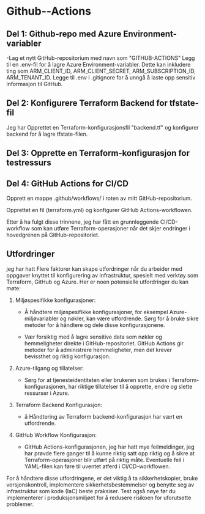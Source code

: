 # Github--Actions
## Del 1: Github-repo med Azure Environment-variabler
-Lag et nytt GitHub-repositorium med navn som "GITHUB-ACTIONS"
Legg til en .env-fil  for å lagre Azure Environment-variabler. Dette kan inkludere ting som ARM_CLIENT_ID, ARM_CLIENT_SECRET, ARM_SUBSCRIPTION_ID, ARM_TENANT_ID.
 Legge til .env i .gitignore for å unngå å laste opp sensitiv informasjon til GitHub.

## Del 2: Konfigurere Terraform Backend for tfstate-fil
Jeg har Opprettet en Terraform-konfigurasjonsfil  "backend.tf" og konfigurer backend for å lagre tfstate-filen. 

## Del 3: Opprette en Terraform-konfigurasjon for testressurs


## Del 4: GitHub Actions for CI/CD 
Opprett en mappe .github/workflows/ i roten av mitt GitHub-repositorium.

Opprettet  en fil (terraform.yml) og konfigurer GitHub Actions-workflowen.

Etter å ha fulgt disse trinnene, jeg har fått  en grunnleggende CI/CD-workflow som kan utføre Terraform-operasjoner når det skjer endringer i hovedgrenen på GitHub-repositoriet. 

## Utfordringer 
jeg har hatt 
Flere faktorer kan skape utfordringer når du arbeider med oppgaver knyttet til konfigurering av infrastruktur, spesielt med verktøy som Terraform, GitHub og Azure. Her er noen potensielle utfordringer du kan møte:

1. Miljøspesifikke konfigurasjoner:
   - Å håndtere miljøspesifikke konfigurasjoner, for eksempel Azure-miljøvariabler og nøkler, kan være utfordrende. Sørg for å bruke sikre metoder for å håndtere og dele disse konfigurasjonene.

   - Vær forsiktig med å lagre sensitive data som nøkler og hemmeligheter direkte i GitHub-repositoriet. GitHub Actions gir metoder for å administrere hemmeligheter, men det krever bevissthet og riktig konfigurasjon.

2. Azure-tilgang og tillatelser:
   - Sørg for at tjenesteidentiteten eller brukeren som brukes i Terraform-konfigurasjonen, har riktige tillatelser til å opprette, endre og slette ressurser i Azure.

3. Terraform Backend Konfigurasjon:
   - å Håndtering av Terraform backend-konfigurasjon har vært en  utfordrende. 

4. GitHub Workflow Konfigurasjon:
   - GitHub Actions-konfigurasjonen, jeg har hatt mye feilmeldinger, jeg har prøvde flere ganger til å kunne riktig satt opp riktig og   å sikre at Terraform-operasjoner blir utført på riktig måte. Eventuelle feil i YAML-filen kan føre til uventet atferd i CI/CD-workflowen.

For å håndtere disse utfordringene, er det viktig å ta sikkerhetskopier, bruke versjonskontroll, implementere sikkerhetsbestemmelser og benytte seg av infrastruktur som kode (IaC) beste praksiser. Test også nøye før du implementerer i produksjonsmiljøet for å redusere risikoen for uforutsette problemer.